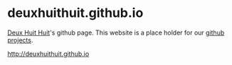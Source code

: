 # deuxhuithuit.github.io

[Deux Huit Huit](http://www.deuxhuithuit.com/?ref=github)'s github page. This website is a place holder for our [github projects](https://github.com/DeuxHuitHuit).

<http://deuxhuithuit.github.io>